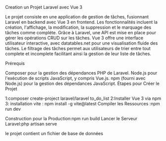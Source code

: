 Creation un Projet Laravel avec Vue 3

Le projet consiste en une application de gestion de tâches, fusionnant Laravel en backend avec Vue 3 en frontend. 
Les fonctionnalités incluent la création, l'affichage, la modification, la suppression et le marquage des tâches comme compléte. 
Grâce à Laravel, une API est mise en place pour gérer les opérations CRUD sur les tâches. 
Vue 3 offre une interface utilisateur interactive, avec datatables.net pour une visualisation fluide des tâches.
 Le filtrage des tâches permet aux utilisateurs de trier entre tout complete et incomplete facilitant ainsi la gestion de leur liste de tâches.

Prérequis


Composer pour la gestion des dépendances PHP de Laravel.
Node.js pour l'exécution de scripts JavaScript, y compris Vue.js.
npm (fourni avec Node.js) pour la gestion des dépendances JavaScript.
Étapes pour Créer le Projet

1:composer create-project laravel/laravel to_do_list
2:Installer Vue 3 via npm
3: installation vite : npm install -g vite@latest
Compiler les Ressources :npm run dev

Construction pour la Production:npm run build
Lancer le Serveur Laravel:php artisan serve

le projet contient un fichier de base de données
